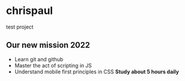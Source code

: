 # chrispaul
test project

## Our new mission 2022

- Learn git and github
- Master the act of scripting in JS
- Understand mobile first principles in CSS
**Study about 5 hours daily**
